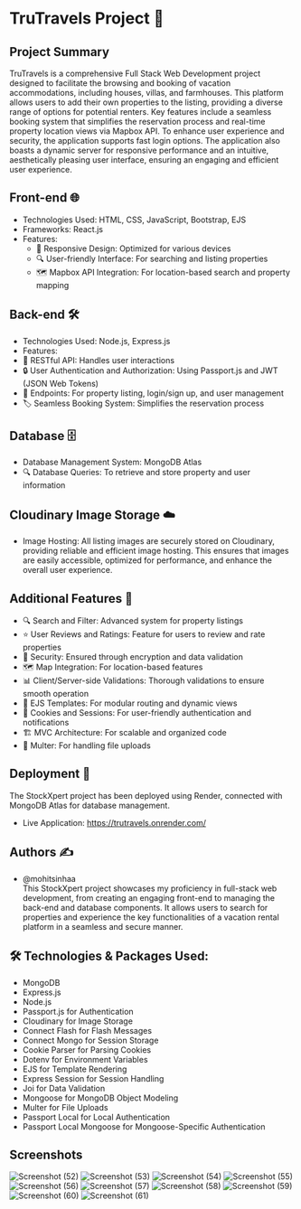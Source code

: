 # TruTravels Project 🏡
## Project Summary
TruTravels is a comprehensive Full Stack Web Development project designed to facilitate the browsing and booking of vacation accommodations, including houses, villas, and farmhouses. This platform allows users to add their own properties to the listing, providing a diverse range of options for potential renters. Key features include a seamless booking system that simplifies the reservation process and real-time property location views via Mapbox API. To enhance user experience and security, the application supports fast login options. The application also boasts a dynamic server for responsive performance and an intuitive, aesthetically pleasing user interface, ensuring an engaging and efficient user experience.

## Front-end 🌐
* Technologies Used: HTML, CSS, JavaScript, Bootstrap, EJS
* Frameworks: React.js
* Features:
   * 📱 Responsive Design: Optimized for various devices
   * 🔍 User-friendly Interface: For searching and listing properties
   * 🗺️ Mapbox API Integration: For location-based search and property mapping
## Back-end 🛠️
* Technologies Used: Node.js, Express.js
* Features:
 * 🧩 RESTful API: Handles user interactions
 * 🔒 User Authentication and Authorization: Using Passport.js and JWT (JSON Web Tokens)
 * 📄 Endpoints: For property listing, login/sign up, and user management
 * 🏷️ Seamless Booking System: Simplifies the reservation process
## Database 🗄️
* Database Management System: MongoDB Atlas
* 🔍 Database Queries: To retrieve and store property and user information
## Cloudinary Image Storage ☁️
* Image Hosting: All listing images are securely stored on Cloudinary, providing reliable and efficient image hosting. This ensures that images are easily accessible, optimized for performance, and enhance the overall user experience.
## Additional Features 🌟
* 🔍 Search and Filter: Advanced system for property listings
* ⭐ User Reviews and Ratings: Feature for users to review and rate properties
* 🔐 Security: Ensured through encryption and data validation
* 🗺️ Map Integration: For location-based features
* 📊 Client/Server-side Validations: Thorough validations to ensure smooth operation
* 🎨 EJS Templates: For modular routing and dynamic views
* 🍪 Cookies and Sessions: For user-friendly authentication and notifications
* 🏗️ MVC Architecture: For scalable and organized code
* 💾 Multer: For handling file uploads
## Deployment 🚀
The StockXpert project has been deployed using Render, connected with MongoDB Atlas for database management.

* Live Application: https://trutravels.onrender.com/
## Authors ✍️
* @mohitsinhaa <br />
This StockXpert project showcases my proficiency in full-stack web development, from creating an engaging front-end to managing the back-end and database components. It allows users to search for properties and experience the key functionalities of a vacation rental platform in a seamless and secure manner.

## 🛠️ Technologies & Packages Used:

* MongoDB
* Express.js
* Node.js
* Passport.js for Authentication
* Cloudinary for Image Storage
* Connect Flash for Flash Messages
* Connect Mongo for Session Storage
* Cookie Parser for Parsing Cookies
* Dotenv for Environment Variables
* EJS for Template Rendering
* Express Session for Session Handling
* Joi for Data Validation
* Mongoose for MongoDB Object Modeling
* Multer for File Uploads
* Passport Local for Local Authentication
* Passport Local Mongoose for Mongoose-Specific Authentication

## Screenshots

![Screenshot (52)](https://github.com/user-attachments/assets/eb0474cf-970c-4fab-9f1d-95ab82c17030)
![Screenshot (53)](https://github.com/user-attachments/assets/6f9155e3-a310-4357-9ca6-fe909b263079)
![Screenshot (54)](https://github.com/user-attachments/assets/0c0d29dd-cb0e-4069-a31f-02e8c1d01e41)
![Screenshot (55)](https://github.com/user-attachments/assets/68fb55f4-ec9b-4eac-a6aa-015773ceb490)
![Screenshot (56)](https://github.com/user-attachments/assets/e96e4c67-5ddd-45a6-9520-59bcc46bc859)
![Screenshot (57)](https://github.com/user-attachments/assets/af60585a-a52b-44d7-877f-083042097ccf)
![Screenshot (58)](https://github.com/user-attachments/assets/01b3be54-aa8c-4c69-b249-1d30d3821aab)
![Screenshot (59)](https://github.com/user-attachments/assets/56fa1d5a-bba4-4b81-acb5-a1975e54ab2b)
![Screenshot (60)](https://github.com/user-attachments/assets/f73a2f3e-a8e4-4a16-994f-67ad5d2b9616)
![Screenshot (61)](https://github.com/user-attachments/assets/45d0e83e-7d5a-4c21-bef7-7b82aaaa196f)



